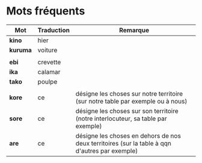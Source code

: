 # Mots fréquents

Mot | Traduction | Remarque
--- | --- | ---
**kino** | hier |
**kuruma** | voiture |
|||
**ebi** | crevette |
**ika** | calamar |
**tako** | poulpe |
|||
**kore** | ce | désigne les choses sur notre territoire (sur notre table par exemple ou à nous)
**sore** | ce | désigne les choses sur son territoire (notre interlocuteur, sa table par exemple)
**are** | ce | désigne les choses en dehors de nos deux territoires (sur la table à qqn d'autres par exemple)
